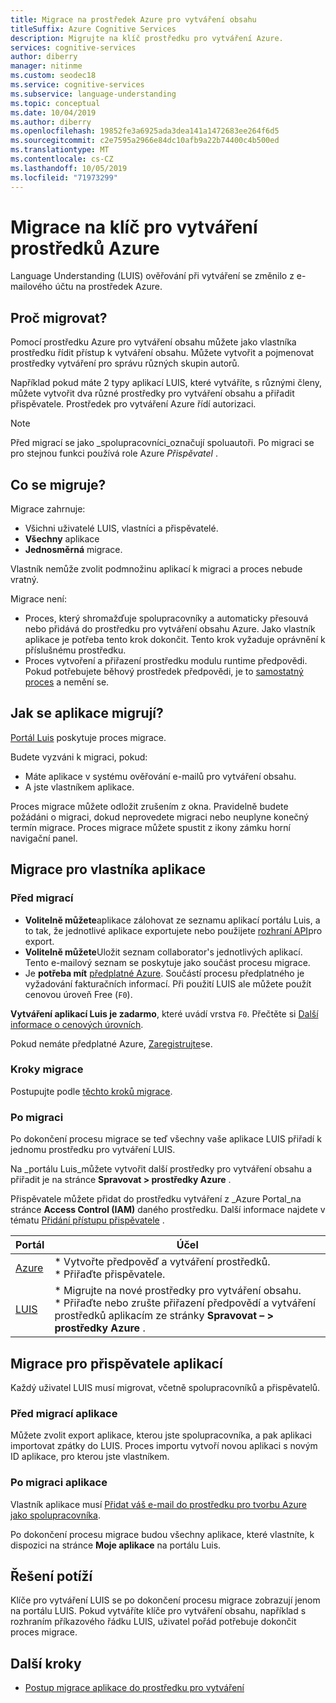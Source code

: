 ```yaml
---
title: Migrace na prostředek Azure pro vytváření obsahu
titleSuffix: Azure Cognitive Services
description: Migrujte na klíč prostředku pro vytváření Azure.
services: cognitive-services
author: diberry
manager: nitinme
ms.custom: seodec18
ms.service: cognitive-services
ms.subservice: language-understanding
ms.topic: conceptual
ms.date: 10/04/2019
ms.author: diberry
ms.openlocfilehash: 19852fe3a6925ada3dea141a1472683ee264f6d5
ms.sourcegitcommit: c2e7595a2966e84dc10afb9a22b74400c4b500ed
ms.translationtype: MT
ms.contentlocale: cs-CZ
ms.lasthandoff: 10/05/2019
ms.locfileid: "71973299"
---
```

# <a name="migrate-to-an-azure-resource-authoring-key"></a>Migrace na klíč pro vytváření prostředků Azure

Language Understanding (LUIS) ověřování při vytváření se změnilo z e-mailového účtu na prostředek Azure. 

## <a name="why-migrate"></a>Proč migrovat?

Pomocí prostředku Azure pro vytváření obsahu můžete jako vlastníka prostředku řídit přístup k vytváření obsahu. Můžete vytvořit a pojmenovat prostředky vytváření pro správu různých skupin autorů. 

Například pokud máte 2 typy aplikací LUIS, které vytváříte, s různými členy, můžete vytvořit dva různé prostředky pro vytváření obsahu a přiřadit přispěvatele. Prostředek pro vytváření Azure řídí autorizaci. 

> [!Note]
> Před migrací se jako _spolupracovníci_označují spoluautoři. Po migraci se pro stejnou funkci používá role Azure _Přispěvatel_ .

## <a name="what-is-migrating"></a>Co se migruje?

Migrace zahrnuje:

* Všichni uživatelé LUIS, vlastníci a přispěvatelé.
* **Všechny** aplikace
* **Jednosměrná** migrace.

Vlastník nemůže zvolit podmnožinu aplikací k migraci a proces nebude vratný. 

Migrace není: 

* Proces, který shromažďuje spolupracovníky a automaticky přesouvá nebo přidává do prostředku pro vytváření obsahu Azure. Jako vlastník aplikace je potřeba tento krok dokončit. Tento krok vyžaduje oprávnění k příslušnému prostředku.
* Proces vytvoření a přiřazení prostředku modulu runtime předpovědi. Pokud potřebujete běhový prostředek předpovědi, je to [samostatný proces](luis-how-to-azure-subscription.md#create-resources-in-the-azure-portal) a nemění se. 

## <a name="how-are-the-apps-migrating"></a>Jak se aplikace migrují?

[Portál Luis](https://www.luis.ai) poskytuje proces migrace. 

Budete vyzváni k migraci, pokud:

* Máte aplikace v systému ověřování e-mailů pro vytváření obsahu.
* A jste vlastníkem aplikace. 

Proces migrace můžete odložit zrušením z okna. Pravidelně budete požádáni o migraci, dokud neprovedete migraci nebo neuplyne konečný termín migrace. Proces migrace můžete spustit z ikony zámku horní navigační panel.

## <a name="migration-for-the-app-owner"></a>Migrace pro vlastníka aplikace

### <a name="before-you-migrate"></a>Před migrací

* **Volitelně můžete**aplikace zálohovat ze seznamu aplikací portálu Luis, a to tak, že jednotlivé aplikace exportujete nebo použijete [rozhraní API](https://westus.dev.cognitive.microsoft.com/docs/services/5890b47c39e2bb17b84a55ff/operations/5890b47c39e2bb052c5b9c40)pro export.
* **Volitelně můžete**Uložit seznam collaborator's jednotlivých aplikací. Tento e-mailový seznam se poskytuje jako součást procesu migrace.
* Je **potřeba mít** [předplatné Azure](https://azure.microsoft.com/free/). Součástí procesu předplatného je vyžadování fakturačních informací. Při použití LUIS ale můžete použít cenovou úroveň Free (`F0`). 

**Vytváření aplikací Luis je zadarmo**, které uvádí vrstva `F0`. Přečtěte si [Další informace o cenových úrovních](luis-boundaries.md#key-limits).

Pokud nemáte předplatné Azure, [Zaregistrujte](https://azure.microsoft.com/free/)se. 

### <a name="migration-steps"></a>Kroky migrace

Postupujte podle [těchto kroků migrace](luis-migration-authoring-steps.md).

### <a name="after-you-migrate"></a>Po migraci 

Po dokončení procesu migrace se teď všechny vaše aplikace LUIS přiřadí k jednomu prostředku pro vytváření LUIS.

Na _portálu Luis_můžete vytvořit další prostředky pro vytváření obsahu a přiřadit je na stránce **Spravovat > prostředky Azure** . 

Přispěvatele můžete přidat do prostředku vytváření z _Azure Portal_na stránce **Access Control (IAM)** daného prostředku. Další informace najdete v tématu [Přidání přístupu přispěvatele](luis-migration-authoring-steps.md#after-the-migration-process-add-contributors-to-your-authoring-resource) .

|Portál|Účel|
|--|--|
|[Azure](https://azure.microsoft.com/free/)|* Vytvořte předpověď a vytváření prostředků.<br>* Přiřaďte přispěvatele.|
|[LUIS](https://www.luis.ai)|* Migrujte na nové prostředky pro vytváření obsahu.<br>* Přiřaďte nebo zrušte přiřazení předpovědí a vytváření prostředků aplikacím ze stránky **Spravovat – > prostředky Azure** .| 

## <a name="migration-for-the-app-contributor"></a>Migrace pro přispěvatele aplikací

Každý uživatel LUIS musí migrovat, včetně spolupracovníků a přispěvatelů. 

### <a name="before-the-app-is-migrated"></a>Před migrací aplikace

Můžete zvolit export aplikace, kterou jste spolupracovníka, a pak aplikaci importovat zpátky do LUIS. Proces importu vytvoří novou aplikaci s novým ID aplikace, pro kterou jste vlastníkem.

### <a name="after-the-app-is-migrated"></a>Po migraci aplikace

Vlastník aplikace musí [Přidat váš e-mail do prostředku pro tvorbu Azure jako spolupracovníka](luis-how-to-collaborate.md#add-contributor-to-azure-authoring-resource). 

Po dokončení procesu migrace budou všechny aplikace, které vlastníte, k dispozici na stránce **Moje aplikace** na portálu Luis.  

## <a name="troubleshooting"></a>Řešení potíží

Klíče pro vytváření LUIS se po dokončení procesu migrace zobrazují jenom na portálu LUIS. Pokud vytváříte klíče pro vytváření obsahu, například s rozhraním příkazového řádku LUIS, uživatel pořád potřebuje dokončit proces migrace. 

## <a name="next-steps"></a>Další kroky

* [Postup migrace aplikace do prostředku pro vytváření](luis-migration-authoring-steps.md)